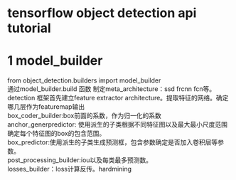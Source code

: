tensorflow object detection api tutorial
==============
# 1 model_builder
from object_detection.builders import model_builder<br>
通过model_builder.build 函数 制定meta_architecture：ssd frcnn fcn等。<br>
detection 框架首先建立feature extractor architecture。提取特征的网络。确定哪几层作为featuremap输出<br>
box_coder_builder:box前面的系数，作为归一化的系数
anchor_generpredictor: 使用派生的子类根据不同特征图以及最大最小尺度范围确定每个特征图的box的包含范围。<br>
box_predictor:使用派生的子类生成预测框，包含参数确定是否加入卷积层等参数。<br>
post_processing_builder:iou以及每类最多预测数。<br>
losses_builder：loss计算反传。hardmining
